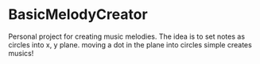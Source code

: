 # BasicMelodyCreator
Personal project for creating music melodies. The idea is to set notes as circles into x, y plane. moving a dot in the plane into circles simple creates musics!
